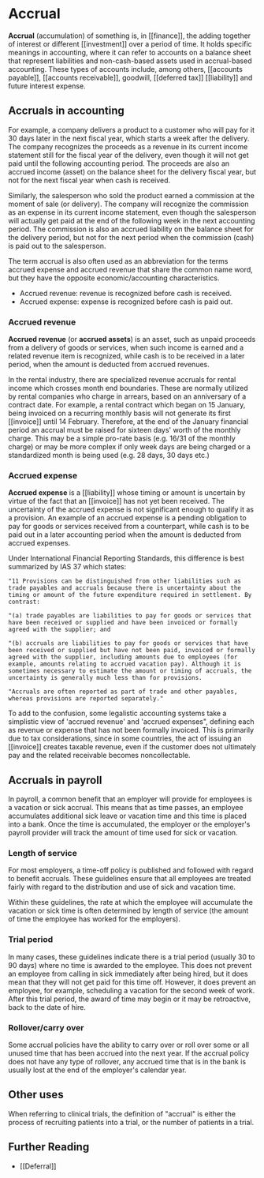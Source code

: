 # Accrual

**Accrual** (accumulation) of something is, in [[finance]], the adding together of interest or different [[investment]] over a period of time. It holds specific meanings in accounting, where it can refer to accounts on a balance sheet that represent liabilities and non-cash-based assets used in accrual-based accounting. These types of accounts include, among others, [[accounts payable]], [[accounts receivable]], goodwill, [[deferred tax]] [[liability]] and future interest expense.

## Accruals in accounting
For example, a company delivers a product to a customer who will pay for it 30 days later in the next fiscal year, which starts a week after the delivery. The company recognizes the proceeds as a revenue in its current income statement still for the fiscal year of the delivery, even though it will not get paid until the following accounting period. The proceeds are also an accrued income (asset) on the balance sheet for the delivery fiscal year, but not for the next fiscal year when cash is received.

Similarly, the salesperson who sold the product earned a commission at the moment of sale (or delivery). The company will recognize the commission as an expense in its current income statement, even though the salesperson will actually get paid at the end of the following week in the next accounting period. The commission is also an accrued liability on the balance sheet for the delivery period, but not for the next period when the commission (cash) is paid out to the salesperson.

The term accrual is also often used as an abbreviation for the terms accrued expense and accrued revenue that share the common name word, but they have the opposite economic/accounting characteristics.
- Accrued revenue: revenue is recognized before cash is received.
- Accrued expense: expense is recognized before cash is paid out.

### **Accrued revenue**
**Accrued revenue** (or **accrued assets**) is an asset, such as unpaid proceeds from a delivery of goods or services, when such income is earned and a related revenue item is recognized, while cash is to be received in a later period, when the amount is deducted from accrued revenues.

In the rental industry, there are specialized revenue accruals for rental income which crosses month end boundaries. These are normally utilized by rental companies who charge in arrears, based on an anniversary of a contract date. For example, a rental contract which began on 15 January, being invoiced on a recurring monthly basis will not generate its first [[invoice]] until 14 February. Therefore, at the end of the January financial period an accrual must be raised for sixteen days' worth of the monthly charge. This may be a simple pro-rate basis (e.g. 16/31 of the monthly charge) or may be more complex if only week days are being charged or a standardized month is being used (e.g. 28 days, 30 days etc.)

### **Accrued expense**
**Accrued expense** is a [[liability]] whose timing or amount is uncertain by virtue of the fact that an [[invoice]] has not yet been received. The uncertainty of the accrued expense is not significant enough to qualify it as a provision. An example of an accrued expense is a pending obligation to pay for goods or services received from a counterpart, while cash is to be paid out in a later accounting period when the amount is deducted from accrued expenses.

Under International Financial Reporting Standards, this difference is best summarized by IAS 37 which states:

    "11 Provisions can be distinguished from other liabilities such as trade payables and accruals because there is uncertainty about the timing or amount of the future expenditure required in settlement. By contrast:

    "(a) trade payables are liabilities to pay for goods or services that have been received or supplied and have been invoiced or formally agreed with the supplier; and

    "(b) accruals are liabilities to pay for goods or services that have been received or supplied but have not been paid, invoiced or formally agreed with the supplier, including amounts due to employees (for example, amounts relating to accrued vacation pay). Although it is sometimes necessary to estimate the amount or timing of accruals, the uncertainty is generally much less than for provisions.

    "Accruals are often reported as part of trade and other payables, whereas provisions are reported separately."

To add to the confusion, some legalistic accounting systems take a simplistic view of 'accrued revenue' and 'accrued expenses", defining each as revenue or expense that has not been formally invoiced. This is primarily due to tax considerations, since in some countries, the act of issuing an [[invoice]] creates taxable revenue, even if the customer does not ultimately pay and the related receivable becomes noncollectable.

## Accruals in payroll
In payroll, a common benefit that an employer will provide for employees is a vacation or sick accrual. This means that as time passes, an employee accumulates additional sick leave or vacation time and this time is placed into a bank. Once the time is accumulated, the employer or the employer's payroll provider will track the amount of time used for sick or vacation.

### **Length of service**
For most employers, a time-off policy is published and followed with regard to benefit accruals. These guidelines ensure that all employees are treated fairly with regard to the distribution and use of sick and vacation time.

Within these guidelines, the rate at which the employee will accumulate the vacation or sick time is often determined by length of service (the amount of time the employee has worked for the employers).

### **Trial period**
In many cases, these guidelines indicate there is a trial period (usually 30 to 90 days) where no time is awarded to the employee. This does not prevent an employee from calling in sick immediately after being hired, but it does mean that they will not get paid for this time off. However, it does prevent an employee, for example, scheduling a vacation for the second week of work. After this trial period, the award of time may begin or it may be retroactive, back to the date of hire.

### **Rollover/carry over**
Some accrual policies have the ability to carry over or roll over some or all unused time that has been accrued into the next year. If the accrual policy does not have any type of rollover, any accrued time that is in the bank is usually lost at the end of the employer's calendar year.

## Other uses
When referring to clinical trials, the definition of "accrual" is either the process of recruiting patients into a trial, or the number of patients in a trial.

## Further Reading
- [[Deferral]]